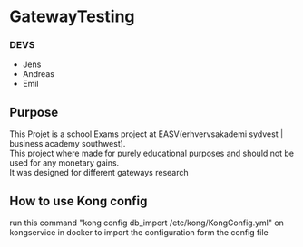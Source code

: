 ﻿# GatewayTesting
### DEVS
* Jens
* Andreas
* Emil

## Purpose
This Projet is a school Exams project at EASV(erhvervsakademi sydvest | business academy southwest). \
This project where made for purely educational purposes and should not be used for any monetary gains. \
It was designed for different gateways research

## How to use Kong config
run this command "kong config db_import /etc/kong/KongConfig.yml" on kongservice in docker to import the configuration form the config file